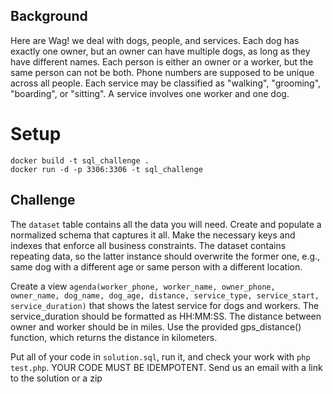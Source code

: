 ## Background
Here are Wag! we deal with dogs, people, and services. Each dog has exactly one owner, but an owner can have multiple dogs, as long as they have different names. Each person is either an owner or a worker, but the same person can not be both. Phone numbers are supposed to be unique across all people. Each service may be classified as "walking", "grooming", "boarding", or "sitting". A service involves one worker and one dog.

# Setup
```
docker build -t sql_challenge .
docker run -d -p 3306:3306 -t sql_challenge
```

## Challenge
The `dataset` table contains all the data you will need. Create and populate a normalized schema that captures it all. Make the necessary keys and indexes that enforce all business constraints. The dataset contains repeating data, so the latter instance should overwrite the former one, e.g., same dog with a different age or same person with a different location.

Create a view `agenda(worker_phone, worker_name, owner_phone, owner_name, dog_name, dog_age, distance, service_type, service_start, service_duration)` that shows the latest service for dogs and workers. The service_duration should be formatted as HH:MM:SS. The distance between owner and worker should be in miles. Use the provided gps_distance() function, which returns the distance in kilometers.

Put all of your code in `solution.sql`, run it, and check your work with `php test.php`. YOUR CODE MUST BE IDEMPOTENT. Send us an email with a link to the solution or a zip
